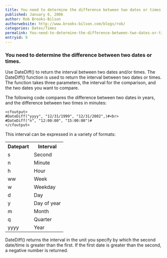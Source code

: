 ```yaml
---
title: You need to determine the difference between two dates or times.
published: January 6, 2006
author: Rob Brooks-Bilson
authorwebsite: http://www.brooks-bilson.com/blogs/rob/
categories: Dates/Times
permalink: You-need-to-determine-the-difference-between-two-dates-or-times.html
entryid: 9
---
```


<h3>You need to determine the difference between two dates or times.</h3>

<p>
Use DateDiff() to return the interval between two dates and/or times.  The DateDiff() function is used to return the interval between two dates or times.  The function takes three parameters, the interval for the comparison, and the two dates you want to compare.
</p>

<p>
The following code compares the difference between two dates in years, and the difference between two times in minutes:
</p>

<pre><code class="language-markup">&lt;cfoutput&gt;
#DateDiff(&quot;yyyy&quot;, &quot;12/31/1999&quot;, &quot;12/31/2002&quot;,)#&lt;br&gt;
#DateDiff(&quot;n&quot;, &quot;12:00:00&quot;, &quot;15:00:00&quot;)#
&lt;/cfoutput&gt;
</code></pre>

<p>
This interval can be expressed in a variety of formats:
</p>

<p>
<table>
</p>

<p>
<tr>
</p>

<p>
	<th>Datepart</th>
</p>

<p>
	<th>Interval</th>
</p>

<p>
</tr>
</p>

<p>
<tr>
</p>

<p>
	<td>s</td>
</p>

<p>
	<td>Second</td>
</p>

<p>
</tr>
</p>

<p>
<tr>
</p>

<p>
	<td>n</td>
</p>

<p>
	<td>Minute</td>
</p>

<p>
</tr>
</p>

<p>
<tr>
</p>

<p>
	<td>h</td>
</p>

<p>
	<td>Hour</td>
</p>

<p>
</tr>
</p>

<p>
<tr>
</p>

<p>
	<td>ww</td>
</p>

<p>
	<td>Week</td>
</p>

<p>
</tr>
</p>

<p>
<tr>
</p>

<p>
	<td>w</td>
</p>

<p>
	<td>Weekday</td>
</p>

<p>
</tr>
</p>

<p>
<tr>
</p>

<p>
	<td>d</td>
</p>

<p>
	<td>Day</td>
</p>

<p>
</tr>
</p>

<p>
<tr>
</p>

<p>
	<td>y</td>
</p>

<p>
	<td>Day of year</td>
</p>

<p>
</tr>
</p>

<p>
<tr>
</p>

<p>
	<td>m</td>
</p>

<p>
	<td>Month</td>
</p>

<p>
</tr>
</p>

<p>
<tr>
</p>

<p>
	<td>q</td>
</p>

<p>
	<td>Quarter</td>
</p>

<p>
</tr>
</p>

<p>
<tr>
</p>

<p>
	<td>yyyy</td>
</p>

<p>
	<td>Year</td>
</p>

<p>
</tr>
</p>

<p>
</table>
</p>

<p>
DateDiff() returns the interval in the unit you specify by which the second date/time is greater than the first.  If the first date is greater than the second, a negative number is returned.
</p>



